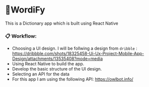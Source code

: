 # 🚀WordiFy
This is a Dictionary app which is built using React Native

### 📋 Workflow:
- Choosing a UI design. I will be follwing a design from ```dribble``` : https://dribbble.com/shots/18325458-Ui-Ux-Project-Mobile-App-Design/attachments/13535408?mode=media
- Using React Native to build the app.
- Develop the basic structure of the UI design.
- Selecting an API for the data 
- For this app I am using the following API: https://owlbot.info/
